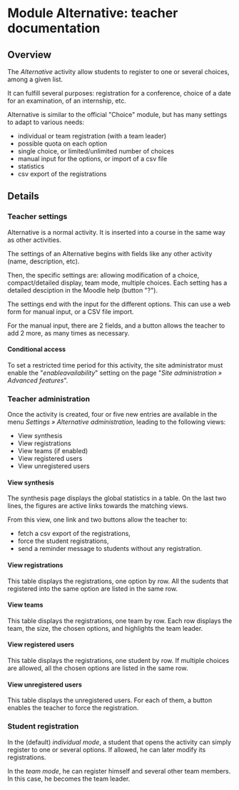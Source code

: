 # Module Alternative: teacher documentation

## Overview

The *Alternative* activity allow students to register to one or several choices,
among a given list.

It can fulfill several purposes: registration for a conference, choice of
a date for an examination, of an internship, etc.

Alternative is similar to the official "Choice" module, but has many settings
to adapt to various needs:

- individual or team registration (with a team leader)
- possible quota on each option
- single choice, or limited/unlimited number of choices
- manual input for the options, or import of a csv file
- statistics
- csv export of the registrations


## Details

### Teacher settings

Alternative is a normal activity.
It is inserted into a course in the same way as other activities.

The settings of an Alternative begins with fields like any other activity
(name, description, etc).

Then, the specific settings are:
allowing modification of a choice, compact/detailed display, team mode, multiple choices.
Each setting has a detailed desciption in the Moodle help (button "?").

The settings end with the input for the different options.
This can use a web form for manual input, or a CSV file import.

For the manual input, there are 2 fields, and a button allows the teacher to add
2 more, as many times as necessary.

#### Conditional access
To set a restricted time period for this activity, the site administrator
must enable the "_enableavailability_" setting on the page
"_Site administration » Advanced features_".


### Teacher administration

Once the activity is created, four or five new entries are available in the
menu _Settings » Alternative administration_, leading to the following views:

- View synthesis
- View registrations
- View teams (if enabled)
- View registered users
- View unregistered users


#### View synthesis
The synthesis page displays the global statistics in a table.
On the last two lines, the figures are active links towards the matching views.

From this view, one link and two buttons allow the teacher to:

- fetch a csv export of the registrations,
- force the student registrations,
- send a reminder message to students without any registration.

#### View registrations
This table displays the registrations, one option by row.
All the sudents that registered into the same option are listed in the same row.

#### View teams
This table displays the registrations, one team by row.
Each row displays the team, the size, the chosen options, and highlights the team leader.

#### View registered users
This table displays the registrations, one student by row.
If multiple choices are allowed, all the chosen options are listed in the same row.

#### View unregistered users
This table displays the unregistered users.
For each of them, a button enables the teacher to force the registration.


### Student registration

In the (default) *individual mode*, a student that opens the activity can
simply register to one or several options.
If allowed, he can later modify its registrations.

In the *team mode*, he can register himself and several other team members.
In this case, he becomes the team leader.
